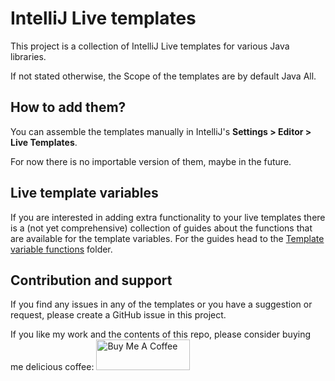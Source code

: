 # IntelliJ Live templates

This project is a collection of IntelliJ Live templates for various Java libraries.

If not stated otherwise, the Scope of the templates are by default Java All.

## How to add them?

You can assemble the templates manually in IntelliJ's **Settings > Editor > Live Templates**.

For now there is no importable version of them, maybe in the future.

## Live template variables

If you are interested in adding extra functionality to your live templates there is a (not yet comprehensive) collection of guides about the functions that are available
for the template variables. For the guides head to the [Template variable functions](template_variable_functions/) folder.

## Contribution and support

If you find any issues in any of the templates or you have a suggestion or request, please create a GitHub issue in this project.

If you like my work and the contents of this repo, please consider buying me delicious coffee:
<a href="https://www.buymeacoffee.com/picimako" target="_blank"><img src="https://cdn.buymeacoffee.com/buttons/default-white.png" alt="Buy Me A Coffee" style="height: 49px !important;width: 150px !important;" ></a>
